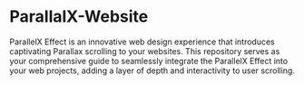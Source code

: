# ParallalX-Website
ParallelX Effect is an innovative web design experience that introduces captivating Parallax scrolling to your websites. This repository serves as your comprehensive guide to seamlessly integrate the ParallelX Effect into your web projects, adding a layer of depth and interactivity to user scrolling.
